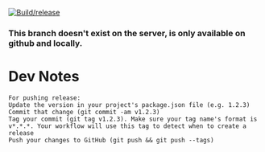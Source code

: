 [![Build/release](https://github.com/bakabakabakabakabaka/Project-Cutie-Electron/actions/workflows/build.yml/badge.svg?branch=master)](https://github.com/bakabakabakabakabaka/Project-Cutie-Electron/actions/workflows/build.yml)
### This branch doesn't exist on the server, is only available on github and locally.  
  
  
# Dev Notes
```
For pushing release:
Update the version in your project's package.json file (e.g. 1.2.3)
Commit that change (git commit -am v1.2.3)
Tag your commit (git tag v1.2.3). Make sure your tag name's format is v*.*.*. Your workflow will use this tag to detect when to create a release
Push your changes to GitHub (git push && git push --tags)
```
